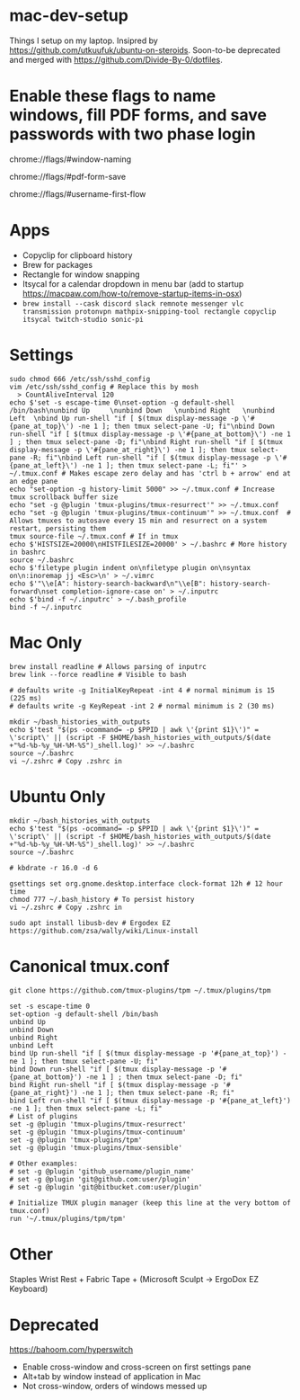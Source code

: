 # mac-dev-setup
Things I setup on my laptop. Insipred by https://github.com/utkuufuk/ubuntu-on-steroids.
Soon-to-be deprecated and merged with https://github.com/Divide-By-0/dotfiles.

# Enable these flags to name windows, fill PDF forms, and save passwords with two phase login
chrome://flags/#window-naming

chrome://flags/#pdf-form-save

chrome://flags/#username-first-flow

# Apps
- Copyclip for clipboard history
- Brew for packages
- Rectangle for window snapping
- Itsycal for a calendar dropdown in menu bar (add to startup https://macpaw.com/how-to/remove-startup-items-in-osx)
- `brew install --cask discord slack remnote messenger vlc transmission protonvpn mathpix-snipping-tool rectangle copyclip itsycal twitch-studio sonic-pi`

# Settings
```
sudo chmod 666 /etc/ssh/sshd_config
vim /etc/ssh/sshd_config # Replace this by mosh
  > CountAliveInterval 120
echo $'set -s escape-time 0\nset-option -g default-shell /bin/bash\nunbind Up     \nunbind Down   \nunbind Right   \nunbind Left  \nbind Up run-shell "if [ $(tmux display-message -p \'#{pane_at_top}\') -ne 1 ]; then tmux select-pane -U; fi"\nbind Down run-shell "if [ $(tmux display-message -p \'#{pane_at_bottom}\') -ne 1 ] ; then tmux select-pane -D; fi"\nbind Right run-shell "if [ $(tmux display-message -p \'#{pane_at_right}\') -ne 1 ]; then tmux select-pane -R; fi"\nbind Left run-shell "if [ $(tmux display-message -p \'#{pane_at_left}\') -ne 1 ]; then tmux select-pane -L; fi"' > ~/.tmux.conf # Makes escape zero delay and has 'ctrl b + arrow' end at an edge pane
echo "set-option -g history-limit 5000" >> ~/.tmux.conf # Increase tmux scrollback buffer size
echo "set -g @plugin 'tmux-plugins/tmux-resurrect'" >> ~/.tmux.conf 
echo "set -g @plugin 'tmux-plugins/tmux-continuum'" >> ~/.tmux.conf  # Allows tmuxes to autosave every 15 min and resurrect on a system restart, persisting them
tmux source-file ~/.tmux.conf # If in tmux
echo $'HISTSIZE=20000\nHISTFILESIZE=20000' > ~/.bashrc # More history in bashrc
source ~/.bashrc
echo $'filetype plugin indent on\nfiletype plugin on\nsyntax on\n:inoremap jj <Esc>\n' > ~/.vimrc
echo $'"\\e[A": history-search-backward\n"\\e[B": history-search-forward\nset completion-ignore-case on' > ~/.inputrc
echo $'bind -f ~/.inputrc' > ~/.bash_profile
bind -f ~/.inputrc
```

# Mac Only
```
brew install readline # Allows parsing of inputrc
brew link --force readline # Visible to bash

# defaults write -g InitialKeyRepeat -int 4 # normal minimum is 15 (225 ms)
# defaults write -g KeyRepeat -int 2 # normal minimum is 2 (30 ms)

mkdir ~/bash_histories_with_outputs
echo $'test "$(ps -ocommand= -p $PPID | awk \'{print $1}\')" = \'script\' || (script -F $HOME/bash_histories_with_outputs/$(date +"%d-%b-%y_%H-%M-%S")_shell.log)' >> ~/.bashrc
source ~/.bashrc
vi ~/.zshrc # Copy .zshrc in

```

# Ubuntu Only
```
mkdir ~/bash_histories_with_outputs
echo $'test "$(ps -ocommand= -p $PPID | awk \'{print $1}\')" = \'script\' || (script -f $HOME/bash_histories_with_outputs/$(date +"%d-%b-%y_%H-%M-%S")_shell.log)' >> ~/.bashrc
source ~/.bashrc

# kbdrate -r 16.0 -d 6

gsettings set org.gnome.desktop.interface clock-format 12h # 12 hour time
chmod 777 ~/.bash_history # To persist history
vi ~/.zshrc # Copy .zshrc in
``` 

``` 
sudo apt install libusb-dev # Ergodex EZ https://github.com/zsa/wally/wiki/Linux-install
```


# Canonical tmux.conf
```
git clone https://github.com/tmux-plugins/tpm ~/.tmux/plugins/tpm
```

```
set -s escape-time 0
set-option -g default-shell /bin/bash
unbind Up
unbind Down
unbind Right
unbind Left
bind Up run-shell "if [ $(tmux display-message -p '#{pane_at_top}') -ne 1 ]; then tmux select-pane -U; fi"
bind Down run-shell "if [ $(tmux display-message -p '#{pane_at_bottom}') -ne 1 ] ; then tmux select-pane -D; fi"
bind Right run-shell "if [ $(tmux display-message -p '#{pane_at_right}') -ne 1 ]; then tmux select-pane -R; fi"
bind Left run-shell "if [ $(tmux display-message -p '#{pane_at_left}') -ne 1 ]; then tmux select-pane -L; fi"
# List of plugins
set -g @plugin 'tmux-plugins/tmux-resurrect'
set -g @plugin 'tmux-plugins/tmux-continuum'
set -g @plugin 'tmux-plugins/tpm'
set -g @plugin 'tmux-plugins/tmux-sensible'

# Other examples:
# set -g @plugin 'github_username/plugin_name'
# set -g @plugin 'git@github.com:user/plugin'
# set -g @plugin 'git@bitbucket.com:user/plugin'

# Initialize TMUX plugin manager (keep this line at the very bottom of tmux.conf)
run '~/.tmux/plugins/tpm/tpm'
```

# Other
Staples Wrist Rest + Fabric Tape + (Microsoft Sculpt -> ErgoDox EZ Keyboard)

# Deprecated
https://bahoom.com/hyperswitch
- Enable cross-window and cross-screen on first settings pane
- Alt+tab by window instead of application in Mac
- Not cross-window, orders of windows messed up



